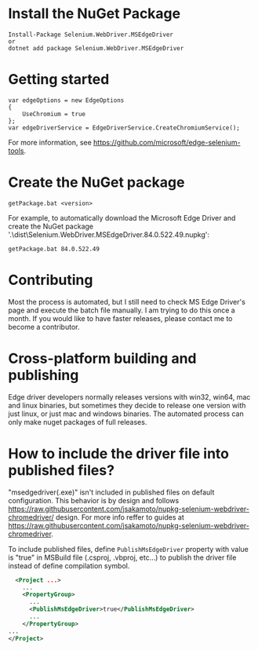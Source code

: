 # Install the NuGet Package

```
Install-Package Selenium.WebDriver.MSEdgeDriver
or
dotnet add package Selenium.WebDriver.MSEdgeDriver
```

# Getting started

```
var edgeOptions = new EdgeOptions
{
    UseChromium = true
};
var edgeDriverService = EdgeDriverService.CreateChromiumService();
```

For more information, see https://github.com/microsoft/edge-selenium-tools.

# Create the NuGet package

```
getPackage.bat <version>
```

For example, to automatically download the Microsoft Edge Driver and create the NuGet package '.\dist\Selenium.WebDriver.MSEdgeDriver.84.0.522.49.nupkg':

```
getPackage.bat 84.0.522.49
```

# Contributing

Most the process is automated, but I still need to check MS Edge Driver's page and execute the batch file manually. I am trying to do this once a month. If you would like to have faster releases, please contact me to become a contributor.


# Cross-platform building and publishing

Edge driver developers normally releases versions with win32, win64, mac and linux binaries, but sometimes they decide to release one version with just linux, or just mac and windows binaries. 
The automated process can only make nuget packages of full releases.

# How to include the driver file into published files?

"msedgedriver(.exe)" isn't included in published files on default configuration. This behavior is by design and follows https://raw.githubusercontent.com/jsakamoto/nupkg-selenium-webdriver-chromedriver/ design. For more info reffer to guides at https://raw.githubusercontent.com/jsakamoto/nupkg-selenium-webdriver-chromedriver.

To include published files, define `PublishMsEdgeDriver` property with value is "true" in MSBuild file (.csproj, .vbproj, etc...) to publish the driver file instead of define compilation symbol.

```xml
  <Project ...>
    ...
    <PropertyGroup>
      ...
      <PublishMsEdgeDriver>true</PublishMsEdgeDriver>
      ...
    </PropertyGroup>
...
</Project>
```